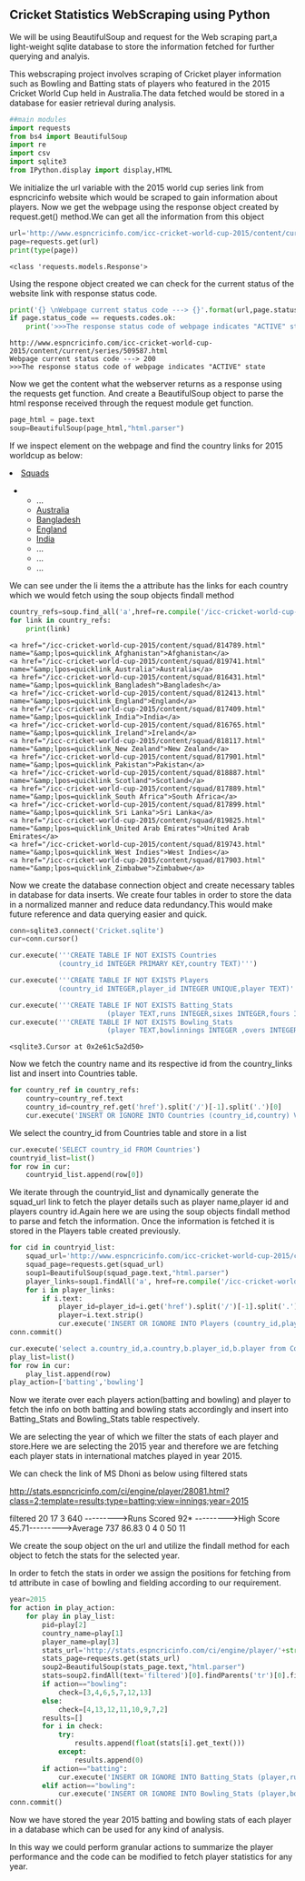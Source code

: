 
## Cricket Statistics WebScraping using Python

We will be using BeautifulSoup and request for the Web scraping part,a light-weight sqlite database to store the information fetched for further querying and analyis.

This webscraping project involves scraping of Cricket player information such as Bowling and Batting stats of players who featured in the 2015 Cricket World Cup held in Australia.The data fetched would be stored in a database for easier retrieval during analysis.


```python
##main modules
import requests
from bs4 import BeautifulSoup
import re
import csv
import sqlite3
from IPython.display import display,HTML
```

We initialize the url variable with the 2015 world cup series link from espncricinfo website which would be scraped to gain information about players.
Now we get the webpage using the response object created by request.get() method.We can get all the information from this object


```python
url='http://www.espncricinfo.com/icc-cricket-world-cup-2015/content/current/series/509587.html'
page=requests.get(url)
print(type(page))
```

    <class 'requests.models.Response'>
    

Using the respone object created we can check for the current status of the website link with response status code.


```python
print('{} \nWebpage current status code ---> {}'.format(url,page.status_code))
if page.status_code == requests.codes.ok:
    print('>>>The response status code of webpage indicates "ACTIVE" state')
```

    http://www.espncricinfo.com/icc-cricket-world-cup-2015/content/current/series/509587.html 
    Webpage current status code ---> 200
    >>>The response status code of webpage indicates "ACTIVE" state
    

Now we get the content what the webserver returns as a response using the requests get function.
And create a BeautifulSoup object to parse the html response received through the request module get function.


```python
page_html = page.text
soup=BeautifulSoup(page_html,"html.parser")
```
If we inspect element on the webpage and find the country links for 2015 worldcup as below:

<li><a name="&amp;lpos=quicklink_Squads" href="/icc-cricket-world-cup-2015/content/squad?object=509587">Squads</a>

<div class="dd_wrap">
 <ul class="subnav_grp">
  <li class="subnav_grpitm">
   <ul class="subnav_tire2">
	<li class="sub_nav_item">...</li>
	 <li class="sub_nav_item">
      <a name="&amp;lpos=quicklink_Australia" href="/icc-cricket-world-cup-2015/content/squad/819741.html">Australia</a>
     </li>
	 <li class="sub_nav_item">
	  <a name="&amp;lpos=quicklink_Bangladesh" href="/icc-cricket-world-cup-2015/content/squad/816431.html">Bangladesh</a>
	 </li>
     <li class="sub_nav_item">
	  <a name="&amp;lpos=quicklink_England" href="/icc-cricket-world-cup-2015/content/squad/812413.html">England</a>
	 </li>
     <li class="sub_nav_item">
	  <a name="&amp;lpos=quicklink_India" href="/icc-cricket-world-cup-2015/content/squad/817409.html">India</a>
	 </li>
     <li class="sub_nav_item">...</li>
     <li class="sub_nav_item">...</li>                        
     <li class="sub_nav_item">...</li>
 </ul>
  </li>
   </ul>
	</div>
    </li>

We can see under the li items the a attribute has the links for each country which we would fetch using the soup objects findall method

```python
country_refs=soup.find_all('a',href=re.compile('/icc-cricket-world-cup-2015/content/squad/'))
for link in country_refs:
    print(link)
```

    <a href="/icc-cricket-world-cup-2015/content/squad/814789.html" name="&amp;lpos=quicklink_Afghanistan">Afghanistan</a>
    <a href="/icc-cricket-world-cup-2015/content/squad/819741.html" name="&amp;lpos=quicklink_Australia">Australia</a>
    <a href="/icc-cricket-world-cup-2015/content/squad/816431.html" name="&amp;lpos=quicklink_Bangladesh">Bangladesh</a>
    <a href="/icc-cricket-world-cup-2015/content/squad/812413.html" name="&amp;lpos=quicklink_England">England</a>
    <a href="/icc-cricket-world-cup-2015/content/squad/817409.html" name="&amp;lpos=quicklink_India">India</a>
    <a href="/icc-cricket-world-cup-2015/content/squad/816765.html" name="&amp;lpos=quicklink_Ireland">Ireland</a>
    <a href="/icc-cricket-world-cup-2015/content/squad/818117.html" name="&amp;lpos=quicklink_New Zealand">New Zealand</a>
    <a href="/icc-cricket-world-cup-2015/content/squad/817901.html" name="&amp;lpos=quicklink_Pakistan">Pakistan</a>
    <a href="/icc-cricket-world-cup-2015/content/squad/818887.html" name="&amp;lpos=quicklink_Scotland">Scotland</a>
    <a href="/icc-cricket-world-cup-2015/content/squad/817889.html" name="&amp;lpos=quicklink_South Africa">South Africa</a>
    <a href="/icc-cricket-world-cup-2015/content/squad/817899.html" name="&amp;lpos=quicklink_Sri Lanka">Sri Lanka</a>
    <a href="/icc-cricket-world-cup-2015/content/squad/819825.html" name="&amp;lpos=quicklink_United Arab Emirates">United Arab Emirates</a>
    <a href="/icc-cricket-world-cup-2015/content/squad/819743.html" name="&amp;lpos=quicklink_West Indies">West Indies</a>
    <a href="/icc-cricket-world-cup-2015/content/squad/817903.html" name="&amp;lpos=quicklink_Zimbabwe">Zimbabwe</a>
    

Now we create the database connection object and create necessary tables in database for data inserts.
We create four tables in order to store the data in a normalized manner and reduce data redundancy.This would make future reference and data querying easier and quick.


```python
conn=sqlite3.connect('Cricket.sqlite')
cur=conn.cursor()

cur.execute('''CREATE TABLE IF NOT EXISTS Countries
            (country_id INTEGER PRIMARY KEY,country TEXT)''')

cur.execute('''CREATE TABLE IF NOT EXISTS Players
            (country_id INTEGER,player_id INTEGER UNIQUE,player TEXT)''')

cur.execute('''CREATE TABLE IF NOT EXISTS Batting_Stats
                        (player TEXT,runs INTEGER,sixes INTEGER,fours INTEGER,ducks INTEGER,fifties INTEGER,hundreds INTEGER,balls_faced INTEGER,innings INTEGER)''')
cur.execute('''CREATE TABLE IF NOT EXISTS Bowling_Stats
                        (player TEXT,bowlinnings INTEGER ,overs INTEGER ,runsgiven INTEGER,maidens INTEGER,wickets INTEGER,fourw INTEGER,fivew INTEGER)''')
```




    <sqlite3.Cursor at 0x2e61c5a2d50>



Now we fetch the country name and its respective id from the country_links list and insert into Countries table.


```python
for country_ref in country_refs:
    country=country_ref.text
    country_id=country_ref.get('href').split('/')[-1].split('.')[0]
    cur.execute('INSERT OR IGNORE INTO Countries (country_id,country) VALUES (?,?)',(country_id,country))
```

We select the country_id from Countries table and store in a list 


```python
cur.execute('SELECT country_id FROM Countries')
countryid_list=list()
for row in cur:
    countryid_list.append(row[0])
```

We iterate through the countryid_list and dynamically generate the squad_url link to fetch the player details such as player name,player id and players country id.Again here we are using the soup objects findall method to parse and fetch the information.
Once the information is fetched it is stored in the Players table created previously.


```python
for cid in countryid_list:
    squad_url='http://www.espncricinfo.com/icc-cricket-world-cup-2015/content/squad/'+str(cid)+'.html'
    squad_page=requests.get(squad_url)
    soup1=BeautifulSoup(squad_page.text,"html.parser")
    player_links=soup1.findAll('a', href=re.compile('/icc-cricket-world-cup-2015/content/player/'))
    for i in player_links:
        if i.text:
            player_id=player_id=i.get('href').split('/')[-1].split('.')[0]
            player=i.text.strip()
            cur.execute('INSERT OR IGNORE INTO Players (country_id,player_id,player) VALUES (?,?,?)',(cid,player_id,player))
conn.commit()
```


```python
cur.execute('select a.country_id,a.country,b.player_id,b.player from Countries a,Players b where a.country_id=b.country_id')
play_list=list()
for row in cur:
    play_list.append(row)
play_action=['batting','bowling']
```
Now we iterate over each players action(batting and bowling) and player to fetch the info on both batting and bowling stats accordingly and insert into Batting_Stats and Bowling_Stats table respectively.

We are selecting the year of which we filter the stats of each player and store.Here we are selecting the 2015 year and therefore we are fetching each player stats in international matches played in year 2015.

We can check the link of MS Dhoni as below using filtered stats

http://stats.espncricinfo.com/ci/engine/player/28081.html?class=2;template=results;type=batting;view=innings;year=2015

<tr class="data1">
  <td class="left">filtered</td>
  <td>20</td>
  <td>17</td>
  <td>3</td>
  <td>640</td> --------->Runs Scored
  <td>92*</td> --------->High Score
  <td>45.71</td>--------->Average
  <td>737</td>
  <td>86.83</td>
  <td>0</td>
  <td>4</td>
  <td>0</td>
  <td>50</td>
  <td>11</td>
  <td></td>
 </tr>

We create the soup object on the url and utilize the findall method for each object to fetch the stats for the selected year.

In order to fetch the stats in order we assign the positions for fetching from td attribute in case of bowling and fielding according to our requirement.

```python
year=2015
for action in play_action:
    for play in play_list:
        pid=play[2]
        country_name=play[1]
        player_name=play[3]
        stats_url='http://stats.espncricinfo.com/ci/engine/player/'+str(pid)+'.html?class=2;template=results;type='+str(action)+';view=innings;year='+str(year)
        stats_page=requests.get(stats_url)
        soup2=BeautifulSoup(stats_page.text,"html.parser")
        stats=soup2.findAll(text='filtered')[0].findParents('tr')[0].findAll("td")
        if action=="bowling":
            check=[3,4,6,5,7,12,13]
        else:
            check=[4,13,12,11,10,9,7,2]
        results=[]
        for i in check:
            try:
                results.append(float(stats[i].get_text()))
            except:
                results.append(0)
        if action=="batting":
            cur.execute('INSERT OR IGNORE INTO Batting_Stats (player,runs,sixes,fours,ducks,fifties,hundreds,balls_faced,innings)VALUES(?,?,?,?,?,?,?,?,?)',(player_name,results[0],results[1],results[2],results[3],results[4],results[5],results[6],results[7]))
        elif action=="bowling":
            cur.execute('INSERT OR IGNORE INTO Bowling_Stats (player,bowlinnings,overs,runsgiven,maidens,wickets,fourw,fivew)VALUES(?,?,?,?,?,?,?,?)',(player_name,results[0],results[1],results[2],results[3],results[4],results[5],results[6]))
conn.commit()
```

Now we have stored the year 2015 batting and bowling stats of each player in a database which can be used for any kind of analysis.

In this way we could perform granular actions to summarize the player performance and the code can be modified to fetch player statistics for any year.
